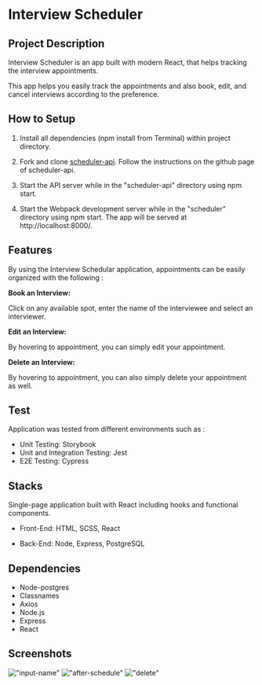 Interview Scheduler
=========

##  Project Description

Interview Scheduler is an app built with modern React, that helps tracking the interview appointments. 

This app helps you easily track the appointments and also book, edit, and cancel interviews according to the preference.

## How to Setup
1. Install all dependencies (npm install from Terminal) within project directory.
2. Fork and clone [scheduler-api](https://github.com/lighthouse-labs/scheduler-api). Follow the instructions on the github page of scheduler-api.

3. Start the API server while in the "scheduler-api" directory using npm start.

4. Start the Webpack development server while in the "scheduler" directory using npm start. The app will be served at http://localhost:8000/.


## Features

By using the Interview Schedular application, appointments can be easily organized with the following :

**Book an Interview:**

Click on any available spot, enter the name of the interviewee and select an interviewer.
 

**Edit an Interview:**

By hovering to appointment, you can simply edit your appointment.

**Delete an Interview:**

By hovering to appointment, you can also simply delete your appointment as well.



## Test

Application was tested from different environments such as :

- Unit Testing: Storybook
- Unit and Integration Testing: Jest 
- E2E Testing: Cypress


## Stacks

Single-page application built with React including hooks and functional components.

- Front-End: HTML, SCSS, React

- Back-End: Node, Express, PostgreSQL



## Dependencies

- Node-postgres
- Classnames
- Axios
- Node.js
- Express
- React

## Screenshots
!["input-name"](https://github.com/Gulsemin113/scheduler/blob/master/docs/input.png)
!["after-schedule"](https://github.com/Gulsemin113/scheduler/blob/master/docs/input2.png)
!["delete"](https://github.com/Gulsemin113/scheduler/blob/master/docs/delete.png)

